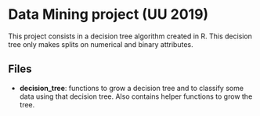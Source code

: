 # Data Mining project (UU 2019)

This project consists in a decision tree algorithm created in R. This decision tree only makes splits on numerical and binary attributes.

## Files

* **decision_tree**: functions to grow a decision tree and to classify some data using that decision tree. Also contains helper functions to grow the tree.
